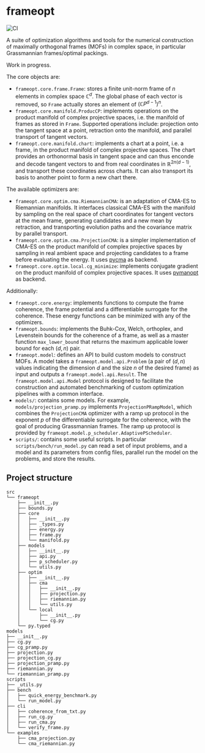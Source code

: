 # frameopt

![CI](https://github.com/chuan97/frameopt/actions/workflows/ci.yaml/badge.svg)

A suite of optimization algorithms and tools for the numerical construction of maximally orthogonal frames (MOFs) in complex space, 
in particular Grassmannian frames/optimal packings.

Work in progress. 

The core objects are:
* `frameopt.core.frame.Frame`: stores a finite unit-norm frame of $n$ elements in complex space $\mathbb C^d$. The global phase of each vector is removed, so `Frame` actually stores an element of $(\mathbb C P^{d-1})^n$.
* `frameopt.core.manifold.ProducCP`: implements operations on the product manifold of complex projective spaces, i.e. the manifold of frames as stored in `Frame`. Supported operations include: projection onto the tangent space at a point, retraction onto the manifold, and parallel transport of tangent vectors.
* `frameopt.core.manifold.chart`: implements a chart at a point, i.e. a frame, in the product manifold of complex projective spaces. The chart provides an orthonormal basis in tangent space and can thus enconde and decode tangent vectors to and from real coordinates in $\mathbb R^{2n(d-1)}$, and transport these coordinates across charts. It can also transport its basis to another point to form a new chart there.

The available optimizers are:
* `frameopt.core.optim.cma.RiemannianCMA`: is an adaptation of CMA-ES to Riemannian manifolds. It interfaces classical CMA-ES with the manifold by sampling on the real space of chart coordinates for tangent vectors at the mean frame, generating candidates and a new mean by retraction, and transporting evolution paths and the covariance matrix by parallel transport.
* `frameopt.core.optim.cma.ProjectionCMA`: is a simpler implementation of CMA-ES on the product manifold of complex projective spaces by sampling in real ambient space and projecting candidates to a frame before evaluating the energy. It uses [pycma](https://github.com/CMA-ES/pycma) as backend.
* `frameopt.core.optim.local.cg_minimize`: implements conjugate gradient on the product manifold of complex projective spaces. It uses [pymanopt](https://github.com/pymanopt/pymanopt) as backend.

Additionally:
* `frameopt.core.energy`: implements functions to compute the frame coherence, the frame potential and a differentiable surrogate for the coherence. These energy functions can be minimized with any of the optimizers.
* `frameopt.bounds`: implements the Buhk-Cox, Welch, orthoplex, and Levenstein bounds for the coherence of a frame, as well as a master function `max_lower_bound` that returns the maximum applicable lower bound for each $(d, n)$ pair.
* `frameopt.model`: defines an API to build custom models to construct MOFs. A model takes a `frameopt.model.api.Problem` (a pair of $(d, n)$ values indicating the dimension $d$ and the size $n$ of the desired frame) as input and outputs a `frameopt.model.api.Result`.  The `frameopt.model.api.Model` protocol is designed to facilitate the construction and automated benchmarking of custom optimization pipelines with a common interface.
* `models/`: contains some models. For example, `models/projection_pramp.py` implements `ProjectionPRampModel`, which combines the `ProjectionCMA` optimizer with a ramp up protocol in the exponent $p$ of the differentiable surrogate for the coherence, with the goal of producing Grassmannian frames. The ramp up protocol is provided by `frameopt.model.p_scheduler.AdaptivePScheduler`.
* `scripts/`: contains some useful scripts. In particular `scripts/bench/run_model.py` can read a set of input problems, and a model and its parameters from config files, parallel run the model on the problems, and store the results.

## Project structure
```text
src
└── frameopt
    ├── __init__.py
    ├── bounds.py
    ├── core
    │   ├── __init__.py
    │   ├── _types.py
    │   ├── energy.py
    │   ├── frame.py
    │   └── manifold.py
    ├── models
    │   ├── __init__.py
    │   ├── api.py
    │   ├── p_scheduler.py
    │   └── utils.py
    ├── optim
    │   ├── __init__.py
    │   ├── cma
    │   │   ├── __init__.py
    │   │   ├── projection.py
    │   │   ├── riemannian.py
    │   │   └── utils.py
    │   └── local
    │       ├── __init__.py
    │       └── cg.py
    └── py.typed
models
├── __init__.py
├── cg.py
├── cg_pramp.py
├── projection.py
├── projection_cg.py
├── projection_pramp.py
├── riemannian.py
└── riemannian_pramp.py
scripts
├── _utils.py
├── bench
│   ├── quick_energy_benchmark.py
│   └── run_model.py
├── cli
│   ├── coherence_from_txt.py
│   ├── run_cg.py
│   ├── run_cma.py
│   └── verify_frame.py
└── examples
    ├── cma_projection.py
    └── cma_riemannian.py
```




